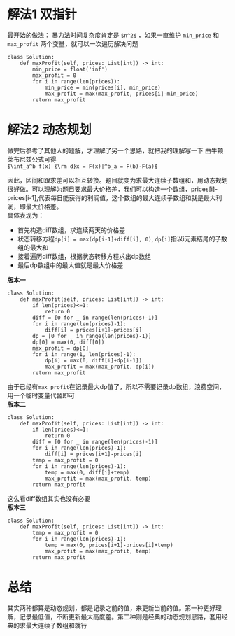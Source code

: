 # 解法1 双指针
最开始的做法：
暴力法时间复杂度肯定是 `$n^2$` ，如果一直维护
`min_price` 和 `max_profit` 两个变量，就可以一次遍历解决问题
```
class Solution:
    def maxProfit(self, prices: List[int]) -> int:
        min_price = float('inf')
        max_profit = 0
        for i in range(len(prices)):
            min_price = min(prices[i], min_price)
            max_profit = max(max_profit, prices[i]-min_price)
        return max_profit
```

# 解法2 动态规划
做完后参考了其他人的题解，才理解了另一个思路，就把我的理解写一下
由牛顿莱布尼兹公式可得  
`$\int_a^b f(x) {\rm d}x = F(x)|^b_a = F(b)-F(a)$`

因此，区间和跟求差可以相互转换。题目就变为求最大连续子数组和，用动态规划很好做。可以理解为题目要求最大价格差，我们可以构造一个数组，prices[i]-prices[i-1],代表每日能获得的利润值，这个数组的最大连续子数组和就是最大利润，即最大价格差。  
具体表现为：
- 首先构造diff数组，求连续两天的价格差
- 状态转移方程`dp[i] = max(dp[i-1]+diff[i], 0)`, `dp[i]`指以i元素结尾的子数组的最大和
- 接着遍历diff数组，根据状态转移方程求出dp数组
- 最后dp数组中的最大值就是最大价格差  

**版本一**
```
class Solution:
    def maxProfit(self, prices: List[int]) -> int:
        if len(prices)<=1:
            return 0
        diff = [0 for _ in range(len(prices)-1)]
        for i in range(len(prices)-1):
            diff[i] = prices[i+1]-prices[i]
        dp = [0 for _ in range(len(prices)-1)]
        dp[0] = max(0, diff[0])
        max_profit = dp[0]
        for i in range(1, len(prices)-1):
            dp[i] = max(0, diff[i]+dp[i-1])
            max_profit = max(max_profit, dp[i])
        return max_profit
```

由于已经有`max_profit`在记录最大dp值了，所以不需要记录dp数组，浪费空间，用一个临时变量代替即可  
**版本二**
```
class Solution:
    def maxProfit(self, prices: List[int]) -> int:
        if len(prices)<=1:
            return 0
        diff = [0 for _ in range(len(prices)-1)]
        for i in range(len(prices)-1):
            diff[i] = prices[i+1]-prices[i]
        temp = max_profit = 0
        for i in range(len(prices)-1):
            temp = max(0, diff[i]+temp)
            max_profit = max(max_profit, temp)
        return max_profit
```

这么看diff数组其实也没有必要  
**版本三**
```
class Solution:
    def maxProfit(self, prices: List[int]) -> int:
        temp = max_profit = 0
        for i in range(len(prices)-1):
            temp = max(0, prices[i+1]-prices[i]+temp)
            max_profit = max(max_profit, temp)
        return max_profit
```

# 总结
其实两种都算是动态规划，都是记录之前的值，来更新当前的值。第一种更好理解，记录最低值，不断更新最大高度差。第二种则是经典的动态规划思路，套用经典的求最大连续子数组和就行
